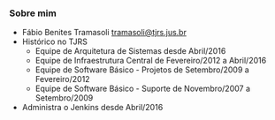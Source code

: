 ### Sobre mim

- Fábio Benites Tramasoli <tramasoli@tjrs.jus.br>
- Histórico no TJRS
  - Equipe de Arquitetura de Sistemas desde Abril/2016
  - Equipe de Infraestrutura Central de Fevereiro/2012 a Abril/2016
  - Equipe de Software Básico - Projetos de Setembro/2009 a Fevereiro/2012
  - Equipe de Software Básico - Suporte de Novembro/2007 a Setembro/2009
- Administra o Jenkins desde Abril/2016
